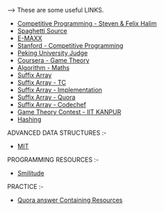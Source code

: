--> These are some useful LINKS. 
* [Competitive Programming - Steven & Felix Halim ](http://www.comp.nus.edu.sg/~stevenha/myteaching/competitive_programming/cp1.pdf)
* [Spaghetti Source](http://www.prefield.com/algorithm/)
* [E-MAXX](http://e-maxx.ru/)
* [Stanford - Competitive Programming](http://www.stanford.edu/class/cs97si/)
* [Peking University Judge](http://poj.org/pastcontests)
* [Coursera - Game Theory](https://class.coursera.org/cgt-002/wiki/syllabus)
* [Algorithm - Maths](http://www.cut-the-knot.org/probability.shtml)
* [Suffix Array](http://www.stanford.edu/class/cs97si/suffix-array.pdf)
* [Suffix Array - TC](http://apps.topcoder.com/forums/?module=RevisionHistory&messageID=1171511)
* [Suffix Array - Implementation](http://riteshkumarnitw.webs.com/mycoderepository.htm)
* [Suffix Array - Quora](http://www.quora.com/Data-Structures/What-are-some-of-the-good-sources-to-understand-suffix-tree-and-its-implementation/answer/Ritesh-Kumar-Gupta)
* [Suffix Array - Codechef](http://discuss.codechef.com/questions/10147/suffix-trees)
* [Game Theory Contest - IIT KANPUR](http://www.ahmed-aly.com/Contest.jsp?ID=9725)
* [Hashing](http://www.partow.net/programming/hashfunctions)

ADVANCED DATA STRUCTURES :-
* [MIT](http://courses.csail.mit.edu/6.851/spring12/lectures/)

PROGRAMMING RESOURCES :-
* [Smilitude](http://smilitude.wikispaces.com/Programming+Resources)

PRACTICE :-
* [Quora answer Containing Resources](http://www.quora.com/What-are-some-good-contests-with-good-editorials-to-train-for-the-ACM-ICPC)
